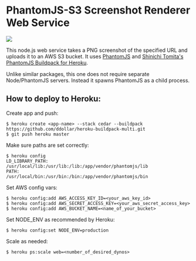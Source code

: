 PhantomJS-S3 Screenshot Renderer Web Service
============================================

[<img src="https://www.herokucdn.com/deploy/button.png">](https://heroku.com/deploy?template=https://github.com/jakedahn/heroku-phantomjs-to-s3)

This node.js web service takes a PNG screenshot of the specified URL and uploads it to an AWS S3 bucket. It uses [PhantomJS](http://phantomjs.org/) and [Shinichi Tomita's PhantomJS Buildpack for Heroku](http://github.com/stomita/heroku-buildpack-phantomjs.git).

Unlike similar packages, this one does not require separate Node/PhantomJS servers. Instead it spawns PhantomJS as a child process.

## How to deploy to Heroku:

Create app and push:

    $ heroku create <app-name> --stack cedar --buildpack https://github.com/ddollar/heroku-buildpack-multi.git
    $ git push heroku master

Make sure paths are set correctly:

    $ heroku config
    LD_LIBRARY_PATH: /usr/local/lib:/usr/lib:/lib:/app/vendor/phantomjs/lib
    PATH:            /usr/local/bin:/usr/bin:/bin:/app/vendor/phantomjs/bin

Set AWS config vars:

    $ heroku config:add AWS_ACCESS_KEY_ID=<your_aws_key_id>
    $ heroku config:add AWS_SECRET_ACCESS_KEY=<your_aws_secret_access_key>
    $ heroku config:add AWS_BUCKET_NAME=<name_of_your_bucket>

Set NODE_ENV as recommended by Heroku:

    $ heroku config:set NODE_ENV=production

Scale as needed:

    $ heroku ps:scale web=<number_of_desired_dynos>

